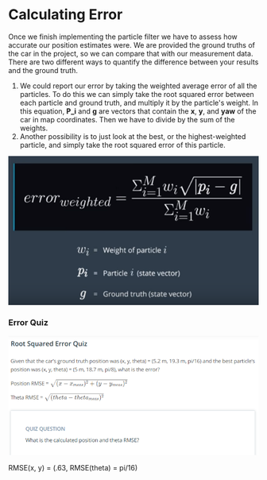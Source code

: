 # Calculating Error

Once we finish implementing the particle filter we have to assess how accurate our position estimates were. We are provided the ground truths of the car in the project, so we can compare that with our measurement data. There are two different ways to quantify the difference between your results and the ground truth. 

1. We could report our error by taking the weighted average error of all the particles. To do this we can simply take the root squared error between each particle and ground truth, and multiply it by the particle's weight. In this equation, **P_i** and **g** are vectors that contain the **x**, **y**, and **yaw** of the car in map coordinates. Then we have to divide by the sum of the weights.
2. Another possibility is to just look at the best, or the highest-weighted particle, and simply take the root squared error of this particle.

![alt tag](imgs/error.PNG)

### Error Quiz

![alt tag](imgs/errorQuiz.PNG)

RMSE(x, y) = (.63, RMSE(theta) = pi/16)
